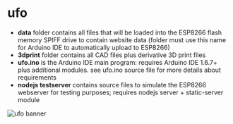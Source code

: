 # ufo

* __data__ folder contains all files that will be loaded into the ESP8266 flash memory SPIFF drive to contain website data (folder must use this name for Arduino IDE to automatically upload to ESP8266)
* __3dprint__ folder contains all CAD files plus derivative 3D print files
* __ufo.ino__ is the Arduino IDE main program: requires Arduino IDE 1.6.7+ plus additional modules. see ufo.ino source file for more details about requirements
* __nodejs testserver__ contains source files to simulate the ESP8266 webserver for testing purposes; requires nodejs server + static-server module

![ufo banner](https://raw.githubusercontent.com/ruxit/ufo/master/Pipeline-State-Lamp-01.png?token=APT05BUVTzo82lXsM6USCb3iwpoOucz-ks5W1vOZwA%3D%3D)
